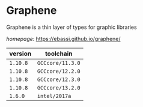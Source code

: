 # Graphene

Graphene is a thin layer of types for graphic libraries

*homepage*: <https://ebassi.github.io/graphene/>

version | toolchain
--------|----------
``1.10.8`` | ``GCCcore/11.3.0``
``1.10.8`` | ``GCCcore/12.2.0``
``1.10.8`` | ``GCCcore/12.3.0``
``1.10.8`` | ``GCCcore/13.2.0``
``1.6.0`` | ``intel/2017a``
